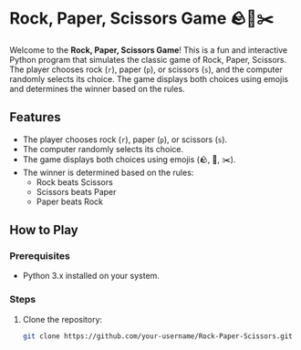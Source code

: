 # Rock, Paper, Scissors Game 🪨📄✂️

Welcome to the **Rock, Paper, Scissors Game**! This is a fun and interactive Python program that simulates the classic game of Rock, Paper, Scissors. The player chooses rock (`r`), paper (`p`), or scissors (`s`), and the computer randomly selects its choice. The game displays both choices using emojis and determines the winner based on the rules.


## **Features**
- The player chooses rock (`r`), paper (`p`), or scissors (`s`).
- The computer randomly selects its choice.
- The game displays both choices using emojis (🪨, 📄, ✂️).
- The winner is determined based on the rules:
  - Rock beats Scissors
  - Scissors beats Paper
  - Paper beats Rock

## **How to Play**

### **Prerequisites**
- Python 3.x installed on your system.

### **Steps**
1. Clone the repository:
   ```bash
   git clone https://github.com/your-username/Rock-Paper-Scissors.git
